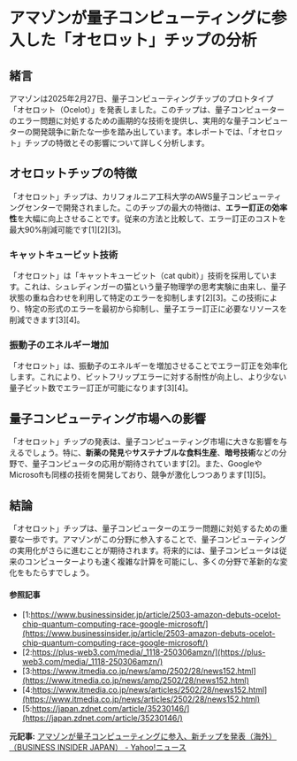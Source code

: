 # アマゾンが量子コンピューティングに参入した「オセロット」チップの分析

## 緒言

アマゾンは2025年2月27日、量子コンピューティングチップのプロトタイプ「オセロット（Ocelot）」を発表しました。このチップは、量子コンピューターのエラー問題に対処するための画期的な技術を提供し、実用的な量子コンピューターの開発競争に新たな一歩を踏み出しています。本レポートでは、「オセロット」チップの特徴とその影響について詳しく分析します。

## オセロットチップの特徴

「オセロット」チップは、カリフォルニア工科大学のAWS量子コンピューティングセンターで開発されました。このチップの最大の特徴は、**エラー訂正の効率性**を大幅に向上させることです。従来の方法と比較して、エラー訂正のコストを最大90%削減可能です[1][2][3]。

### キャットキュービット技術

「オセロット」は「キャットキュービット（cat qubit）」技術を採用しています。これは、シュレディンガーの猫という量子物理学の思考実験に由来し、量子状態の重ね合わせを利用して特定のエラーを抑制します[2][3]。この技術により、特定の形式のエラーを最初から抑制し、量子エラー訂正に必要なリソースを削減できます[3][4]。

### 振動子のエネルギー増加

「オセロット」は、振動子のエネルギーを増加させることでエラー訂正を効率化します。これにより、ビットフリップエラーに対する耐性が向上し、より少ない量子ビット数でエラー訂正が可能になります[3][4]。

## 量子コンピューティング市場への影響

「オセロット」チップの発表は、量子コンピューティング市場に大きな影響を与えるでしょう。特に、**新薬の発見**や**サステナブルな食料生産**、**暗号技術**などの分野で、量子コンピュータの応用が期待されています[2]。また、GoogleやMicrosoftも同様の技術を開発しており、競争が激化しつつあります[1][5]。

## 結論

「オセロット」チップは、量子コンピューターのエラー問題に対処するための重要な一歩です。アマゾンがこの分野に参入することで、量子コンピューティングの実用化がさらに進むことが期待されます。将来的には、量子コンピュータは従来のコンピューターよりも速く複雑な計算を可能にし、多くの分野で革新的な変化をもたらすでしょう。

#### 参照記事
- [1:https://www.businessinsider.jp/article/2503-amazon-debuts-ocelot-chip-quantum-computing-race-google-microsoft/](https://www.businessinsider.jp/article/2503-amazon-debuts-ocelot-chip-quantum-computing-race-google-microsoft/)
- [2:https://plus-web3.com/media/_1118-250306amzn/](https://plus-web3.com/media/_1118-250306amzn/)
- [3:https://www.itmedia.co.jp/news/amp/2502/28/news152.html](https://www.itmedia.co.jp/news/amp/2502/28/news152.html)
- [4:https://www.itmedia.co.jp/news/articles/2502/28/news152.html](https://www.itmedia.co.jp/news/articles/2502/28/news152.html)
- [5:https://japan.zdnet.com/article/35230146/](https://japan.zdnet.com/article/35230146/)


**元記事:** [アマゾンが量子コンピューティングに参入、新チップを発表（海外）（BUSINESS INSIDER JAPAN） - Yahoo!ニュース](https://news.yahoo.co.jp/articles/fd56177b814861d5c5016c49104ee775c917f481?source=rss)